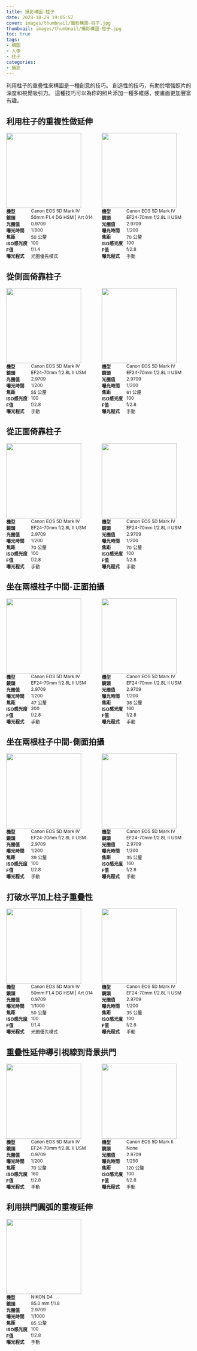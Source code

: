 ```yaml
---
title: 攝影構圖-柱子
date: 2023-10-29 19:05:57
cover: images/thumbnail/攝影構圖-柱子.jpg
thumbnail: images/thumbnail/攝影構圖-柱子.jpg
toc: true
tags:
- 構圖
- 人像
- 柱子
categories:
- 攝影
---
```


利用柱子的重疊性來構圖是一種創意的技巧。
創造性的技巧，有助於增強照片的深度和視覺吸引力。 這種技巧可以為你的照片添加一種多維感，使畫面更加豐富有趣。

<!-- more -->

## 利用柱子的重複性做延伸

<div style="display: grid; grid-template-columns: repeat(2, 1fr); gap: 6px;">
  <div>
    <img src="IMG_0034.jpg" style="object-fit: contain; height: 200px" />
    <div style="display: grid; grid-template-columns: 60px 1fr; gap: 6px; font-size: 12px">
      <b>機型</b>
      <div>Canon EOS 5D Mark IV</div>
    </div>
    <div style="display: grid; grid-template-columns: 60px 1fr; gap: 6px; font-size: 12px">
      <b>鏡頭</b>
      <div>50mm F1.4 DG HSM | Art 014</div>
    </div>
    <div style="display: grid; grid-template-columns: 60px 1fr; gap: 6px; font-size: 12px">
      <b>光圈值</b>
      <div>0.9709</div>
    </div>
    <div style="display: grid; grid-template-columns: 60px 1fr; gap: 6px; font-size: 12px">
      <b>曝光時間</b>
      <div>1/800</div>
    </div>
    <div style="display: grid; grid-template-columns: 60px 1fr; gap: 6px; font-size: 12px">
      <b>焦距</b>
      <div>50 公釐</div>
    </div>
    <div style="display: grid; grid-template-columns: 60px 1fr; gap: 6px; font-size: 12px">
      <b>ISO感光度</b>
      <div>100</div>
    </div>
    <div style="display: grid; grid-template-columns: 60px 1fr; gap: 6px; font-size: 12px">
      <b>F值</b>
      <div>f/1.4</div>
    </div>
    <div style="display: grid; grid-template-columns: 60px 1fr; gap: 6px; font-size: 12px">
      <b>曝光程式</b>
      <div>光圈優先模式</div>
    </div>
  </div>
  <div>
    <img src="MAX41719.jpg" style="object-fit: contain; height: 200px" />
    <div style="display: grid; grid-template-columns: 60px 1fr; gap: 6px; font-size: 12px">
      <b>機型</b>
      <div>Canon EOS 5D Mark IV</div>
    </div>
    <div style="display: grid; grid-template-columns: 60px 1fr; gap: 6px; font-size: 12px">
      <b>鏡頭</b>
      <div>EF24-70mm f/2.8L II USM</div>
    </div>
    <div style="display: grid; grid-template-columns: 60px 1fr; gap: 6px; font-size: 12px">
      <b>光圈值</b>
      <div>2.9709</div>
    </div>
    <div style="display: grid; grid-template-columns: 60px 1fr; gap: 6px; font-size: 12px">
      <b>曝光時間</b>
      <div>1/200</div>
    </div>
    <div style="display: grid; grid-template-columns: 60px 1fr; gap: 6px; font-size: 12px">
      <b>焦距</b>
      <div>70 公釐</div>
    </div>
    <div style="display: grid; grid-template-columns: 60px 1fr; gap: 6px; font-size: 12px">
      <b>ISO感光度</b>
      <div>100</div>
    </div>
    <div style="display: grid; grid-template-columns: 60px 1fr; gap: 6px; font-size: 12px">
      <b>F值</b>
      <div>f/2.8</div>
    </div>
    <div style="display: grid; grid-template-columns: 60px 1fr; gap: 6px; font-size: 12px">
      <b>曝光程式</b>
      <div>手動</div>
    </div>
  </div>
</div>

## 從側面倚靠柱子

<div style="display: grid; grid-template-columns: repeat(2, 1fr); gap: 6px;">
  <div>
    <img src="MAX41702.jpg" style="object-fit: contain; height: 200px" />
    <div style="display: grid; grid-template-columns: 60px 1fr; gap: 6px; font-size: 12px">
      <b>機型</b>
      <div>Canon EOS 5D Mark IV</div>
    </div>
    <div style="display: grid; grid-template-columns: 60px 1fr; gap: 6px; font-size: 12px">
      <b>鏡頭</b>
      <div>EF24-70mm f/2.8L II USM</div>
    </div>
    <div style="display: grid; grid-template-columns: 60px 1fr; gap: 6px; font-size: 12px">
      <b>光圈值</b>
      <div>2.9709</div>
    </div>
    <div style="display: grid; grid-template-columns: 60px 1fr; gap: 6px; font-size: 12px">
      <b>曝光時間</b>
      <div>1/200</div>
    </div>
    <div style="display: grid; grid-template-columns: 60px 1fr; gap: 6px; font-size: 12px">
      <b>焦距</b>
      <div>55 公釐</div>
    </div>
    <div style="display: grid; grid-template-columns: 60px 1fr; gap: 6px; font-size: 12px">
      <b>ISO感光度</b>
      <div>100</div>
    </div>
    <div style="display: grid; grid-template-columns: 60px 1fr; gap: 6px; font-size: 12px">
      <b>F值</b>
      <div>f/2.8</div>
    </div>
    <div style="display: grid; grid-template-columns: 60px 1fr; gap: 6px; font-size: 12px">
      <b>曝光程式</b>
      <div>手動</div>
    </div>
  </div>
  <div>
    <img src="MAX41711.jpg" style="object-fit: contain; height: 200px" />
    <div style="display: grid; grid-template-columns: 60px 1fr; gap: 6px; font-size: 12px">
      <b>機型</b>
      <div>Canon EOS 5D Mark IV</div>
    </div>
    <div style="display: grid; grid-template-columns: 60px 1fr; gap: 6px; font-size: 12px">
      <b>鏡頭</b>
      <div>EF24-70mm f/2.8L II USM</div>
    </div>
    <div style="display: grid; grid-template-columns: 60px 1fr; gap: 6px; font-size: 12px">
      <b>光圈值</b>
      <div>2.9709</div>
    </div>
    <div style="display: grid; grid-template-columns: 60px 1fr; gap: 6px; font-size: 12px">
      <b>曝光時間</b>
      <div>1/200</div>
    </div>
    <div style="display: grid; grid-template-columns: 60px 1fr; gap: 6px; font-size: 12px">
      <b>焦距</b>
      <div>61 公釐</div>
    </div>
    <div style="display: grid; grid-template-columns: 60px 1fr; gap: 6px; font-size: 12px">
      <b>ISO感光度</b>
      <div>100</div>
    </div>
    <div style="display: grid; grid-template-columns: 60px 1fr; gap: 6px; font-size: 12px">
      <b>F值</b>
      <div>f/2.8</div>
    </div>
    <div style="display: grid; grid-template-columns: 60px 1fr; gap: 6px; font-size: 12px">
      <b>曝光程式</b>
      <div>手動</div>
    </div>
  </div>
</div>

## 從正面倚靠柱子

<div style="display: grid; grid-template-columns: repeat(2, 1fr); gap: 6px;">
  <div>
    <img src="MAX41767.jpg" style="object-fit: contain; height: 200px" />
    <div style="display: grid; grid-template-columns: 60px 1fr; gap: 6px; font-size: 12px">
      <b>機型</b>
      <div>Canon EOS 5D Mark IV</div>
    </div>
    <div style="display: grid; grid-template-columns: 60px 1fr; gap: 6px; font-size: 12px">
      <b>鏡頭</b>
      <div>EF24-70mm f/2.8L II USM</div>
    </div>
    <div style="display: grid; grid-template-columns: 60px 1fr; gap: 6px; font-size: 12px">
      <b>光圈值</b>
      <div>2.9709</div>
    </div>
    <div style="display: grid; grid-template-columns: 60px 1fr; gap: 6px; font-size: 12px">
      <b>曝光時間</b>
      <div>1/200</div>
    </div>
    <div style="display: grid; grid-template-columns: 60px 1fr; gap: 6px; font-size: 12px">
      <b>焦距</b>
      <div>70 公釐</div>
    </div>
    <div style="display: grid; grid-template-columns: 60px 1fr; gap: 6px; font-size: 12px">
      <b>ISO感光度</b>
      <div>100</div>
    </div>
    <div style="display: grid; grid-template-columns: 60px 1fr; gap: 6px; font-size: 12px">
      <b>F值</b>
      <div>f/2.8</div>
    </div>
    <div style="display: grid; grid-template-columns: 60px 1fr; gap: 6px; font-size: 12px">
      <b>曝光程式</b>
      <div>手動</div>
    </div>
  </div>
  <div>
    <img src="MAX41771.jpg" style="object-fit: contain; height: 200px" />
    <div style="display: grid; grid-template-columns: 60px 1fr; gap: 6px; font-size: 12px">
      <b>機型</b>
      <div>Canon EOS 5D Mark IV</div>
    </div>
    <div style="display: grid; grid-template-columns: 60px 1fr; gap: 6px; font-size: 12px">
      <b>鏡頭</b>
      <div>EF24-70mm f/2.8L II USM</div>
    </div>
    <div style="display: grid; grid-template-columns: 60px 1fr; gap: 6px; font-size: 12px">
      <b>光圈值</b>
      <div>2.9709</div>
    </div>
    <div style="display: grid; grid-template-columns: 60px 1fr; gap: 6px; font-size: 12px">
      <b>曝光時間</b>
      <div>1/200</div>
    </div>
    <div style="display: grid; grid-template-columns: 60px 1fr; gap: 6px; font-size: 12px">
      <b>焦距</b>
      <div>70 公釐</div>
    </div>
    <div style="display: grid; grid-template-columns: 60px 1fr; gap: 6px; font-size: 12px">
      <b>ISO感光度</b>
      <div>100</div>
    </div>
    <div style="display: grid; grid-template-columns: 60px 1fr; gap: 6px; font-size: 12px">
      <b>F值</b>
      <div>f/2.8</div>
    </div>
    <div style="display: grid; grid-template-columns: 60px 1fr; gap: 6px; font-size: 12px">
      <b>曝光程式</b>
      <div>手動</div>
    </div>
  </div>
</div>

## 坐在兩根柱子中間-正面拍攝

<div style="display: grid; grid-template-columns: repeat(2, 1fr); gap: 6px;">
  <div>
    <img src="MAX41746.jpg" style="object-fit: contain; height: 200px" />
    <div style="display: grid; grid-template-columns: 60px 1fr; gap: 6px; font-size: 12px">
      <b>機型</b>
      <div>Canon EOS 5D Mark IV</div>
    </div>
    <div style="display: grid; grid-template-columns: 60px 1fr; gap: 6px; font-size: 12px">
      <b>鏡頭</b>
      <div>EF24-70mm f/2.8L II USM</div>
    </div>
    <div style="display: grid; grid-template-columns: 60px 1fr; gap: 6px; font-size: 12px">
      <b>光圈值</b>
      <div>2.9709</div>
    </div>
    <div style="display: grid; grid-template-columns: 60px 1fr; gap: 6px; font-size: 12px">
      <b>曝光時間</b>
      <div>1/200</div>
    </div>
    <div style="display: grid; grid-template-columns: 60px 1fr; gap: 6px; font-size: 12px">
      <b>焦距</b>
      <div>47 公釐</div>
    </div>
    <div style="display: grid; grid-template-columns: 60px 1fr; gap: 6px; font-size: 12px">
      <b>ISO感光度</b>
      <div>200</div>
    </div>
    <div style="display: grid; grid-template-columns: 60px 1fr; gap: 6px; font-size: 12px">
      <b>F值</b>
      <div>f/2.8</div>
    </div>
    <div style="display: grid; grid-template-columns: 60px 1fr; gap: 6px; font-size: 12px">
      <b>曝光程式</b>
      <div>手動</div>
    </div>
  </div>
  <div>
    <img src="MAX41741.jpg" style="object-fit: contain; height: 200px" />
    <div style="display: grid; grid-template-columns: 60px 1fr; gap: 6px; font-size: 12px">
      <b>機型</b>
      <div>Canon EOS 5D Mark IV</div>
    </div>
    <div style="display: grid; grid-template-columns: 60px 1fr; gap: 6px; font-size: 12px">
      <b>鏡頭</b>
      <div>EF24-70mm f/2.8L II USM</div>
    </div>
    <div style="display: grid; grid-template-columns: 60px 1fr; gap: 6px; font-size: 12px">
      <b>光圈值</b>
      <div>2.9709</div>
    </div>
    <div style="display: grid; grid-template-columns: 60px 1fr; gap: 6px; font-size: 12px">
      <b>曝光時間</b>
      <div>1/200</div>
    </div>
    <div style="display: grid; grid-template-columns: 60px 1fr; gap: 6px; font-size: 12px">
      <b>焦距</b>
      <div>38 公釐</div>
    </div>
    <div style="display: grid; grid-template-columns: 60px 1fr; gap: 6px; font-size: 12px">
      <b>ISO感光度</b>
      <div>160</div>
    </div>
    <div style="display: grid; grid-template-columns: 60px 1fr; gap: 6px; font-size: 12px">
      <b>F值</b>
      <div>f/2.8</div>
    </div>
    <div style="display: grid; grid-template-columns: 60px 1fr; gap: 6px; font-size: 12px">
      <b>曝光程式</b>
      <div>手動</div>
    </div>
  </div>
</div>

## 坐在兩根柱子中間-側面拍攝

<div style="display: grid; grid-template-columns: repeat(2, 1fr); gap: 6px;">
  <div>
    <img src="MAX41749.jpg" style="object-fit: contain; height: 200px" />
    <div style="display: grid; grid-template-columns: 60px 1fr; gap: 6px; font-size: 12px">
      <b>機型</b>
      <div>Canon EOS 5D Mark IV</div>
    </div>
    <div style="display: grid; grid-template-columns: 60px 1fr; gap: 6px; font-size: 12px">
      <b>鏡頭</b>
      <div>EF24-70mm f/2.8L II USM</div>
    </div>
    <div style="display: grid; grid-template-columns: 60px 1fr; gap: 6px; font-size: 12px">
      <b>光圈值</b>
      <div>2.9709</div>
    </div>
    <div style="display: grid; grid-template-columns: 60px 1fr; gap: 6px; font-size: 12px">
      <b>曝光時間</b>
      <div>1/200</div>
    </div>
    <div style="display: grid; grid-template-columns: 60px 1fr; gap: 6px; font-size: 12px">
      <b>焦距</b>
      <div>39 公釐</div>
    </div>
    <div style="display: grid; grid-template-columns: 60px 1fr; gap: 6px; font-size: 12px">
      <b>ISO感光度</b>
      <div>100</div>
    </div>
    <div style="display: grid; grid-template-columns: 60px 1fr; gap: 6px; font-size: 12px">
      <b>F值</b>
      <div>f/2.8</div>
    </div>
    <div style="display: grid; grid-template-columns: 60px 1fr; gap: 6px; font-size: 12px">
      <b>曝光程式</b>
      <div>手動</div>
    </div>
  </div>
  <div>
    <img src="MAX41753.jpg" style="object-fit: contain; height: 200px" />
    <div style="display: grid; grid-template-columns: 60px 1fr; gap: 6px; font-size: 12px">
      <b>機型</b>
      <div>Canon EOS 5D Mark IV</div>
    </div>
    <div style="display: grid; grid-template-columns: 60px 1fr; gap: 6px; font-size: 12px">
      <b>鏡頭</b>
      <div>EF24-70mm f/2.8L II USM</div>
    </div>
    <div style="display: grid; grid-template-columns: 60px 1fr; gap: 6px; font-size: 12px">
      <b>光圈值</b>
      <div>2.9709</div>
    </div>
    <div style="display: grid; grid-template-columns: 60px 1fr; gap: 6px; font-size: 12px">
      <b>曝光時間</b>
      <div>1/200</div>
    </div>
    <div style="display: grid; grid-template-columns: 60px 1fr; gap: 6px; font-size: 12px">
      <b>焦距</b>
      <div>35 公釐</div>
    </div>
    <div style="display: grid; grid-template-columns: 60px 1fr; gap: 6px; font-size: 12px">
      <b>ISO感光度</b>
      <div>160</div>
    </div>
    <div style="display: grid; grid-template-columns: 60px 1fr; gap: 6px; font-size: 12px">
      <b>F值</b>
      <div>f/2.8</div>
    </div>
    <div style="display: grid; grid-template-columns: 60px 1fr; gap: 6px; font-size: 12px">
      <b>曝光程式</b>
      <div>手動</div>
    </div>
  </div>
</div>

## 打破水平加上柱子重疊性

<div style="display: grid; grid-template-columns: repeat(2, 1fr); gap: 6px;">
  <div>
    <img src="IMG_0040.jpg" style="object-fit: contain; height: 200px" />
    <div style="display: grid; grid-template-columns: 60px 1fr; gap: 6px; font-size: 12px">
      <b>機型</b>
      <div>Canon EOS 5D Mark IV</div>
    </div>
    <div style="display: grid; grid-template-columns: 60px 1fr; gap: 6px; font-size: 12px">
      <b>鏡頭</b>
      <div>50mm F1.4 DG HSM | Art 014</div>
    </div>
    <div style="display: grid; grid-template-columns: 60px 1fr; gap: 6px; font-size: 12px">
      <b>光圈值</b>
      <div>0.9709</div>
    </div>
    <div style="display: grid; grid-template-columns: 60px 1fr; gap: 6px; font-size: 12px">
      <b>曝光時間</b>
      <div>1/1000</div>
    </div>
    <div style="display: grid; grid-template-columns: 60px 1fr; gap: 6px; font-size: 12px">
      <b>焦距</b>
      <div>50 公釐</div>
    </div>
    <div style="display: grid; grid-template-columns: 60px 1fr; gap: 6px; font-size: 12px">
      <b>ISO感光度</b>
      <div>100</div>
    </div>
    <div style="display: grid; grid-template-columns: 60px 1fr; gap: 6px; font-size: 12px">
      <b>F值</b>
      <div>f/1.4</div>
    </div>
    <div style="display: grid; grid-template-columns: 60px 1fr; gap: 6px; font-size: 12px">
      <b>曝光程式</b>
      <div>光圈優先模式</div>
    </div>
  </div>
  <div>
    <img src="MAX41722.jpg" style="object-fit: contain; height: 200px" />
    <div style="display: grid; grid-template-columns: 60px 1fr; gap: 6px; font-size: 12px">
      <b>機型</b>
      <div>Canon EOS 5D Mark IV</div>
    </div>
    <div style="display: grid; grid-template-columns: 60px 1fr; gap: 6px; font-size: 12px">
      <b>鏡頭</b>
      <div>EF24-70mm f/2.8L II USM</div>
    </div>
    <div style="display: grid; grid-template-columns: 60px 1fr; gap: 6px; font-size: 12px">
      <b>光圈值</b>
      <div>2.9709</div>
    </div>
    <div style="display: grid; grid-template-columns: 60px 1fr; gap: 6px; font-size: 12px">
      <b>曝光時間</b>
      <div>1/200</div>
    </div>
    <div style="display: grid; grid-template-columns: 60px 1fr; gap: 6px; font-size: 12px">
      <b>焦距</b>
      <div>35 公釐</div>
    </div>
    <div style="display: grid; grid-template-columns: 60px 1fr; gap: 6px; font-size: 12px">
      <b>ISO感光度</b>
      <div>100</div>
    </div>
    <div style="display: grid; grid-template-columns: 60px 1fr; gap: 6px; font-size: 12px">
      <b>F值</b>
      <div>f/2.8</div>
    </div>
    <div style="display: grid; grid-template-columns: 60px 1fr; gap: 6px; font-size: 12px">
      <b>曝光程式</b>
      <div>手動</div>
    </div>
  </div>
</div>

## 重疊性延伸導引視線到背景拱門

<div style="display: grid; grid-template-columns: repeat(2, 1fr); gap: 6px;">
  <div>
    <img src="MAX41787.jpg" style="object-fit: contain; height: 200px" />
    <div style="display: grid; grid-template-columns: 60px 1fr; gap: 6px; font-size: 12px">
      <b>機型</b>
      <div>Canon EOS 5D Mark IV</div>
    </div>
    <div style="display: grid; grid-template-columns: 60px 1fr; gap: 6px; font-size: 12px">
      <b>鏡頭</b>
      <div>EF24-70mm f/2.8L II USM</div>
    </div>
    <div style="display: grid; grid-template-columns: 60px 1fr; gap: 6px; font-size: 12px">
      <b>光圈值</b>
      <div>0.9709</div>
    </div>
    <div style="display: grid; grid-template-columns: 60px 1fr; gap: 6px; font-size: 12px">
      <b>曝光時間</b>
      <div>1/200</div>
    </div>
    <div style="display: grid; grid-template-columns: 60px 1fr; gap: 6px; font-size: 12px">
      <b>焦距</b>
      <div>70 公釐</div>
    </div>
    <div style="display: grid; grid-template-columns: 60px 1fr; gap: 6px; font-size: 12px">
      <b>ISO感光度</b>
      <div>160</div>
    </div>
    <div style="display: grid; grid-template-columns: 60px 1fr; gap: 6px; font-size: 12px">
      <b>F值</b>
      <div>f/2.8</div>
    </div>
    <div style="display: grid; grid-template-columns: 60px 1fr; gap: 6px; font-size: 12px">
      <b>曝光程式</b>
      <div>手動</div>
    </div>
  </div>
  <div>
    <img src="img_2622.jpg" style="object-fit: contain; height: 200px" />
    <div style="display: grid; grid-template-columns: 60px 1fr; gap: 6px; font-size: 12px">
      <b>機型</b>
      <div>Canon EOS 5D Mark II</div>
    </div>
    <div style="display: grid; grid-template-columns: 60px 1fr; gap: 6px; font-size: 12px">
      <b>鏡頭</b>
      <div>None</div>
    </div>
    <div style="display: grid; grid-template-columns: 60px 1fr; gap: 6px; font-size: 12px">
      <b>光圈值</b>
      <div>2.9709</div>
    </div>
    <div style="display: grid; grid-template-columns: 60px 1fr; gap: 6px; font-size: 12px">
      <b>曝光時間</b>
      <div>1/250</div>
    </div>
    <div style="display: grid; grid-template-columns: 60px 1fr; gap: 6px; font-size: 12px">
      <b>焦距</b>
      <div>120 公釐</div>
    </div>
    <div style="display: grid; grid-template-columns: 60px 1fr; gap: 6px; font-size: 12px">
      <b>ISO感光度</b>
      <div>100</div>
    </div>
    <div style="display: grid; grid-template-columns: 60px 1fr; gap: 6px; font-size: 12px">
      <b>F值</b>
      <div>f/2.8</div>
    </div>
    <div style="display: grid; grid-template-columns: 60px 1fr; gap: 6px; font-size: 12px">
      <b>曝光程式</b>
      <div>手動</div>
    </div>
  </div>
</div>

## 利用拱門圓弧的重複延伸


<div style="display: grid; grid-template-columns: repeat(2, 1fr); gap: 6px;">
  <div>
    <img src="DSC6488-print-998x1500.jpg" style="object-fit: contain; height: 200px" />
    <div style="display: grid; grid-template-columns: 60px 1fr; gap: 6px; font-size: 12px">
      <b>機型</b>
      <div>NIKON D4</div>
    </div>
    <div style="display: grid; grid-template-columns: 60px 1fr; gap: 6px; font-size: 12px">
      <b>鏡頭</b>
      <div>85.0 mm f/1.8</div>
    </div>
    <div style="display: grid; grid-template-columns: 60px 1fr; gap: 6px; font-size: 12px">
      <b>光圈值</b>
      <div>2.9709</div>
    </div>
    <div style="display: grid; grid-template-columns: 60px 1fr; gap: 6px; font-size: 12px">
      <b>曝光時間</b>
      <div>1/1000</div>
    </div>
    <div style="display: grid; grid-template-columns: 60px 1fr; gap: 6px; font-size: 12px">
      <b>焦距</b>
      <div>85 公釐</div>
    </div>
    <div style="display: grid; grid-template-columns: 60px 1fr; gap: 6px; font-size: 12px">
      <b>ISO感光度</b>
      <div>100</div>
    </div>
    <div style="display: grid; grid-template-columns: 60px 1fr; gap: 6px; font-size: 12px">
      <b>F值</b>
      <div>f/2.8</div>
    </div>
    <div style="display: grid; grid-template-columns: 60px 1fr; gap: 6px; font-size: 12px">
      <b>曝光程式</b>
      <div>手動</div>
    </div>
  </div>
</div>

